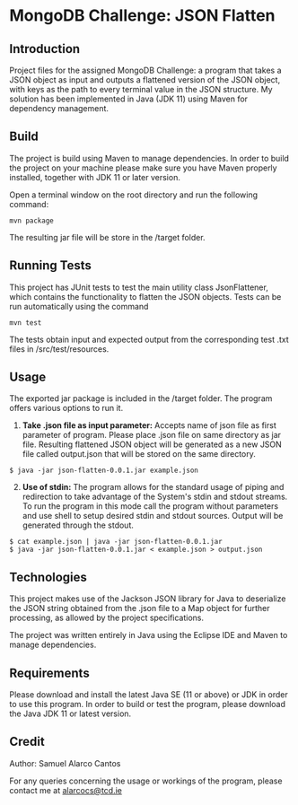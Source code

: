 # MongoDB Challenge: JSON Flatten

## Introduction
Project files for the assigned MongoDB Challenge: a program that takes a JSON object as input and outputs a flattened version of the JSON object, with keys as the path to every terminal value in the JSON structure. My solution has been implemented in Java (JDK 11) using Maven for dependency management.

## Build
The project is build using Maven to manage dependencies. In order to build the project on your machine please make sure you have Maven properly installed, together with JDK 11 or later version.

Open a terminal window on the root directory and run the following command:

```
mvn package
```
The resulting jar file will be store in the /target folder.

## Running Tests
This project has JUnit tests to test the main utility class JsonFlattener, which contains the functionality to flatten the JSON objects. Tests can be run automatically using the command

```
mvn test
```

The tests obtain input and expected output from the corresponding test .txt files in /src/test/resources.

## Usage
The exported jar package is included in the /target folder. The program offers various options to run it.
1. __Take .json file as input parameter:__ Accepts name of json file as first parameter of program. Please place .json file on same directory as jar file. Resulting flattened JSON object will be generated as a new JSON file called output.json that will be stored on the same directory.

```
$ java -jar json-flatten-0.0.1.jar example.json
```

2. __Use of stdin:__
The program allows for the standard usage of piping and redirection to take advantage of the System's stdin and stdout streams. To run the program in this mode call the program without parameters and use shell to setup desired stdin and stdout sources. Output will be generated through the stdout.

```
$ cat example.json | java -jar json-flatten-0.0.1.jar
$ java -jar json-flatten-0.0.1.jar < example.json > output.json
```

## Technologies 
This project makes use of the Jackson JSON library for Java to deserialize the JSON string obtained from the .json file to a Map object for further processing, as allowed by the project specifications.

The project was written entirely in Java using the Eclipse IDE and Maven to manage dependencies.

## Requirements
Please download and install the latest Java SE (11 or above) or JDK in order to use this program. In order to build or test the program, please download the Java JDK 11 or latest version.

## Credit
Author: Samuel Alarco Cantos

For any queries concerning the usage or workings of the program, please contact me at alarcocs@tcd.ie
